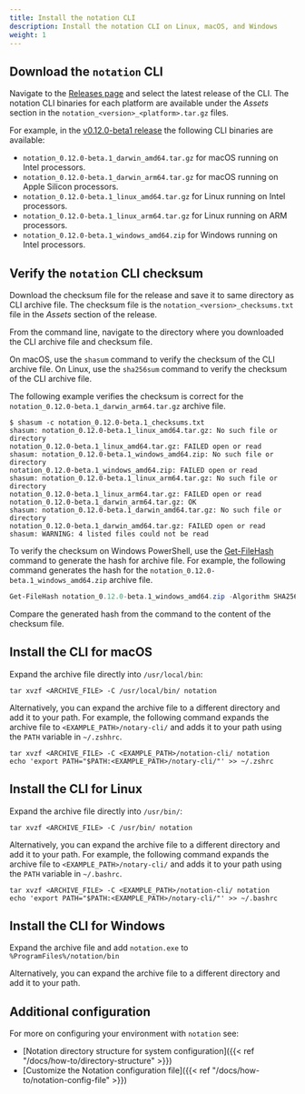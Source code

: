 ```yaml
---
title: Install the notation CLI
description: Install the notation CLI on Linux, macOS, and Windows
weight: 1
---
```


## Download the `notation` CLI

Navigate to the [Releases page](https://github.com/notaryproject/notation/releases) and select the latest release of the CLI. The notation CLI binaries for each platform are available under the *Assets* section in the `notation_<version>_<platform>.tar.gz` files.

For example, in the [v0.12.0-beta1 release](https://github.com/notaryproject/notation/releases/tag/v0.12.0-beta.1) the following CLI binaries are available:

* `notation_0.12.0-beta.1_darwin_amd64.tar.gz` for macOS running on Intel processors.
* `notation_0.12.0-beta.1_darwin_arm64.tar.gz` for macOS running on Apple Silicon processors.
* `notation_0.12.0-beta.1_linux_amd64.tar.gz` for Linux running on Intel processors.
* `notation_0.12.0-beta.1_linux_arm64.tar.gz` for Linux running on ARM processors.
* `notation_0.12.0-beta.1_windows_amd64.zip` for Windows running on Intel processors.

## Verify the `notation` CLI checksum

Download the checksum file for the release and save it to same directory as CLI archive file. The checksum file is the `notation_<version>_checksums.txt` file in the *Assets* section of the release.

From the command line, navigate to the directory where you downloaded the CLI archive file and checksum file. 

On macOS, use the `shasum` command to verify the checksum of the CLI archive file. On Linux, use the `sha256sum` command to verify the checksum of the CLI archive file. 

The following example verifies the checksum is correct for the `notation_0.12.0-beta.1_darwin_arm64.tar.gz` archive file.

```output
$ shasum -c notation_0.12.0-beta.1_checksums.txt
shasum: notation_0.12.0-beta.1_linux_amd64.tar.gz: No such file or directory
notation_0.12.0-beta.1_linux_amd64.tar.gz: FAILED open or read
shasum: notation_0.12.0-beta.1_windows_amd64.zip: No such file or directory
notation_0.12.0-beta.1_windows_amd64.zip: FAILED open or read
shasum: notation_0.12.0-beta.1_linux_arm64.tar.gz: No such file or directory
notation_0.12.0-beta.1_linux_arm64.tar.gz: FAILED open or read
notation_0.12.0-beta.1_darwin_arm64.tar.gz: OK
shasum: notation_0.12.0-beta.1_darwin_amd64.tar.gz: No such file or directory
notation_0.12.0-beta.1_darwin_amd64.tar.gz: FAILED open or read
shasum: WARNING: 4 listed files could not be read
```

To verify the checksum on Windows PowerShell, use the [Get-FileHash](https://learn.microsoft.com/powershell/module/microsoft.powershell.utility/get-filehash?view=powershell-7.3) command to generate the hash for archive file. For example, the following command generates the hash for the `notation_0.12.0-beta.1_windows_amd64.zip` archive file.

```powershell
Get-FileHash notation_0.12.0-beta.1_windows_amd64.zip -Algorithm SHA256
```

Compare the generated hash from the command to the content of the checksum file.

## Install the CLI for macOS

Expand the archive file directly into `/usr/local/bin`:

```console
tar xvzf <ARCHIVE_FILE> -C /usr/local/bin/ notation
```

Alternatively, you can expand the archive file to a different directory and add it to your path. For example, the following command expands the archive file to `<EXAMPLE_PATH>/notary-cli/` and adds it to your path using the `PATH` variable in `~/.zshhrc`.

```console
tar xvzf <ARCHIVE_FILE> -C <EXAMPLE_PATH>/notation-cli/ notation
echo 'export PATH="$PATH:<EXAMPLE_PATH>/notary-cli/"' >> ~/.zshrc
```

## Install the CLI for Linux

Expand the archive file directly into `/usr/bin/`:

```console
tar xvzf <ARCHIVE_FILE> -C /usr/bin/ notation
```

Alternatively, you can expand the archive file to a different directory and add it to your path. For example, the following command expands the archive file to `<EXAMPLE_PATH>/notary-cli/` and adds it to your path using the `PATH` variable in `~/.bashrc`.

```console
tar xvzf <ARCHIVE_FILE> -C <EXAMPLE_PATH>/notation-cli/ notation
echo 'export PATH="$PATH:<EXAMPLE_PATH>/notary-cli/"' >> ~/.bashrc
```

## Install the CLI for Windows

Expand the archive file and add `notation.exe` to `%ProgramFiles%/notation/bin`

Alternatively, you can expand the archive file to a different directory and add it to your path.

## Additional configuration

For more on configuring your environment with `notation` see:

- [Notation directory structure for system configuration]({{< ref "/docs/how-to/directory-structure" >}})
- [Customize the Notation configuration file]({{< ref "/docs/how-to/notation-config-file" >}})
